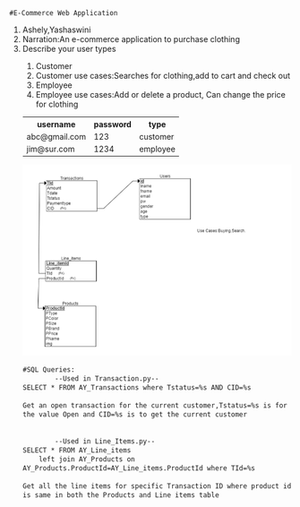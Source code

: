 	#E-Commerce Web Application
<ol>
  <li>Ashely,Yashaswini</li>
  <li>Narration:An e-commerce application to purchase clothing</li>
  <li>Describe your user types</li>
	<ol>
		<li>Customer</li>
		<li>Customer use cases:Searches for clothing,add to cart and check out</li>
		<li>Employee</li>
		<li>Employee use cases:Add or delete a product, Can change the price for clothing</li>
	</ol>
	<table>
    <tr>
        <th>username</th>
        <th>password</th>
        <th>type</th>
    </tr>
    <tr>
        <td>abc@gmail.com</td>
        <td>123</td>
        <td>customer</td>
    </tr>
    <tr>
        <td>jim@sur.com	</td>
        <td>1234</td>
        <td>employee</td>
    </tr>
	</table>
	

![RelationalSchema](Documentation/SchemaLatest.png)

	#SQL Queries:
			--Used in Transaction.py--
	SELECT * FROM AY_Transactions where Tstatus=%s AND CID=%s
	
	Get an open transaction for the current customer,Tstatus=%s is for the value Open and CID=%s is to get the current customer
				  
				  
			--Used in Line_Items.py--		  
	SELECT * FROM AY_Line_items 
        left join AY_Products on AY_Products.ProductId=AY_Line_items.ProductId where TId=%s 

	Get all the line items for specific Transaction ID where product id is same in both the Products and Line items table
 
